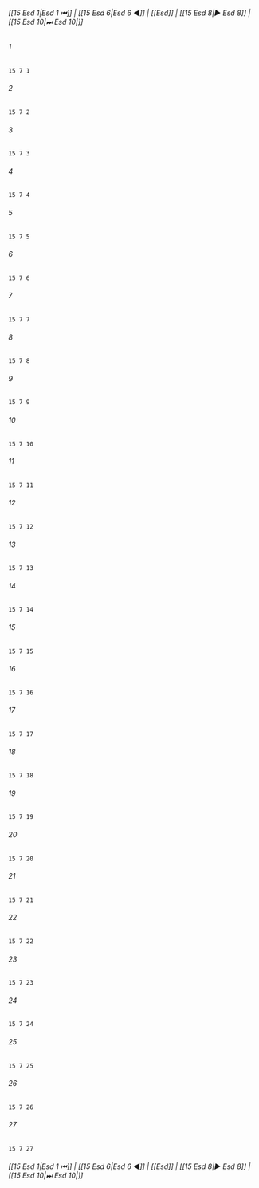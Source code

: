 
###### [[15 Esd 1|Esd 1 ⏮]] | [[15 Esd 6|Esd 6 ◀]] | [[Esd]] | [[15 Esd 8|▶ Esd 8]] | [[15 Esd 10|⏭ Esd 10|]]

###### 1
``` verse
15 7 1 
```
###### 2
``` verse
15 7 2 
```
###### 3
``` verse
15 7 3 
```
###### 4
``` verse
15 7 4 
```
###### 5
``` verse
15 7 5 
```
###### 6
``` verse
15 7 6 
```
###### 7
``` verse
15 7 7 
```
###### 8
``` verse
15 7 8 
```
###### 9
``` verse
15 7 9 
```
###### 10
``` verse
15 7 10 
```
###### 11
``` verse
15 7 11 
```
###### 12
``` verse
15 7 12 
```
###### 13
``` verse
15 7 13 
```
###### 14
``` verse
15 7 14 
```
###### 15
``` verse
15 7 15 
```
###### 16
``` verse
15 7 16 
```
###### 17
``` verse
15 7 17 
```
###### 18
``` verse
15 7 18 
```
###### 19
``` verse
15 7 19 
```
###### 20
``` verse
15 7 20 
```
###### 21
``` verse
15 7 21 
```
###### 22
``` verse
15 7 22 
```
###### 23
``` verse
15 7 23 
```
###### 24
``` verse
15 7 24 
```
###### 25
``` verse
15 7 25 
```
###### 26
``` verse
15 7 26 
```
###### 27
``` verse
15 7 27 
```

###### [[15 Esd 1|Esd 1 ⏮]] | [[15 Esd 6|Esd 6 ◀]] | [[Esd]] | [[15 Esd 8|▶ Esd 8]] | [[15 Esd 10|⏭ Esd 10|]]


